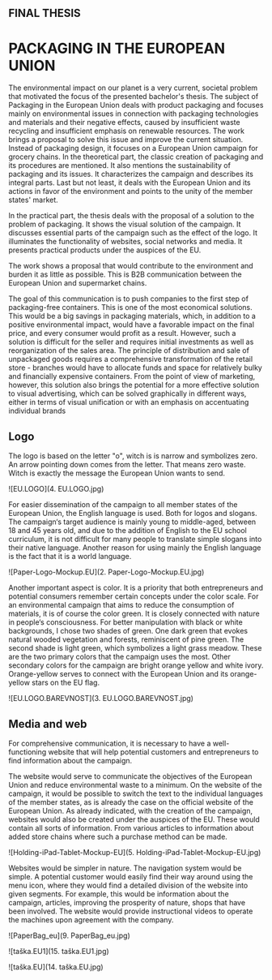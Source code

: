 ## FINAL THESIS

# PACKAGING IN THE EUROPEAN UNION
The environmental impact on our planet is a very current, societal problem that motivated the focus of the presented bachelor's thesis. The subject of Packaging in the European Union deals with product packaging and focuses mainly on environmental issues in connection with packaging technologies and materials and their negative effects, caused by insufficient waste recycling and insufficient emphasis on renewable resources. The work brings a proposal to solve this issue and improve the current situation. Instead of packaging design, it focuses on a European Union campaign for grocery chains. In the theoretical part, the classic creation of packaging and its procedures are mentioned. It also mentions the sustainability of packaging and its issues. It characterizes the campaign and describes its integral parts. Last but not least, it deals with the European Union and its actions in favor of the environment and points to the unity of the member states' market.

In the practical part, the thesis deals with the proposal of a solution to the problem of packaging. It shows the visual solution of the campaign. It discusses essential parts of the campaign such as the effect of the logo. It illuminates the functionality of websites, social networks and media. It presents practical products under the auspices of the EU.

The work shows a proposal that would contribute to the environment and burden it as little as possible. This is B2B communication between the European Union and supermarket chains.

The goal of this communication is to push companies to the first step of packaging-free containers. This is one of the most economical solutions. This would be a big savings in packaging materials, which, in addition to a positive environmental impact, would have a favorable impact on the final price, and every consumer would profit as a result. However, such a solution is difficult for the seller and requires initial investments as well as reorganization of the sales area. The principle of distribution and sale of unpackaged goods requires a comprehensive transformation of the retail store - branches would have to allocate funds and space for relatively bulky and financially expensive containers. From the point of view of marketing, however, this solution also brings the potential for a more effective solution to visual advertising, which can be solved graphically in different ways, either in terms of visual unification or with an emphasis on accentuating individual brands

## Logo
The logo is based on the letter "o", witch is is narrow and symbolizes zero. An arrow pointing down comes from the letter. That means zero waste. Witch is exactly the message the European Union wants to send.

![EU.LOGO](4. EU.LOGO.jpg)

For easier dissemination of the 
campaign to all member states of the European Union, the English language is used. Both for logos and slogans. The campaign‘s target audience is mainly young to middle-aged, between 18 and 45 years old, and due to the addition of English to the EU school curriculum, it is not difficult for many people to translate simple slogans into their native language. Another reason for using mainly the English language is the fact that it is a world language.

![Paper-Logo-Mockup.EU](2. Paper-Logo-Mockup.EU.jpg)

Another important aspect is color. It is a priority that both entrepreneurs and potential consumers remember certain concepts under the color scale. For an environmental campaign that aims to reduce the consumption of materials, it is of course the color green. 
It is closely connected with nature in people‘s consciousness. For better manipulation with black or white backgrounds, I chose two shades of green. One dark green that evokes natural wooded vegetation and forests, reminiscent of pine green. The second shade is light green, which symbolizes a light grass meadow. These are the two primary colors that the campaign uses the most. Other secondary colors for the campaign are bright orange yellow and white ivory. Orange-yellow serves to connect with the European Union and its orange-yellow stars on the EU flag.

![EU.LOGO.BAREVNOST](3. EU.LOGO.BAREVNOST.jpg)

## Media and web
For comprehensive communication, it is necessary to have a well-functioning website that will help potential 
customers and entrepreneurs to find 
information about the campaign. 

The website would serve to communicate the objectives of the European Union and reduce environmental waste to a minimum. On the website of the campaign, it would be possible to switch the text to the individual languages of the member states, as is already the case on the official website of the European Union. As already indicated, with the creation of the campaign, websites would also be created under the auspices of the EU. These would contain all sorts of information. From various articles to information about added store chains where such a purchase method can be made.

![Holding-iPad-Tablet-Mockup-EU](5. Holding-iPad-Tablet-Mockup-EU.jpg) 

Websites would be simpler in nature. The navigation system would be simple. A potential customer would easily find their way around using the menu icon, where they would find a detailed division of the website into given segments. For example, this would be information about the campaign, articles, improving the prosperity of nature, shops that have been involved. The website would provide instructional videos to operate the machines upon agreement with the company.

![PaperBag_eu](9. PaperBag_eu.jpg)

![taška.EU1](15. taška.EU1.jpg)

![taška.EU](14. taška.EU.jpg)
